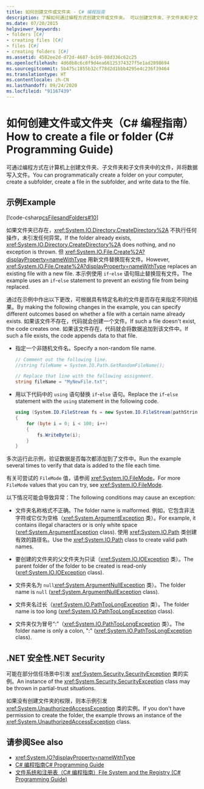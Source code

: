```yaml
---
title: 如何创建文件或文件夹 - C# 编程指南
description: 了解如何通过编程方式创建文件或文件夹。 可以创建文件夹、子文件夹和子文件夹中的文件，并将数据写入该文件。
ms.date: 07/20/2015
helpviewer_keywords:
- folders [C#]
- creating files [C#]
- files [C#]
- creating folders [C#]
ms.assetid: 4582ee2d-d72d-4687-bcb9-08d336c62c25
ms.openlocfilehash: 4d60b8c6c0f9d4ea66125374327f5e1ad2098694
ms.sourcegitcommit: 5b475c1855b32cf78d2d1bbb4295e4c236f39464
ms.translationtype: HT
ms.contentlocale: zh-CN
ms.lasthandoff: 09/24/2020
ms.locfileid: "91167439"
---
```

# <a name="how-to-create-a-file-or-folder-c-programming-guide"></a><span data-ttu-id="143b5-104">如何创建文件或文件夹（C# 编程指南）</span><span class="sxs-lookup"><span data-stu-id="143b5-104">How to create a file or folder (C# Programming Guide)</span></span>

<span data-ttu-id="143b5-105">可通过编程方式在计算机上创建文件夹、子文件夹和子文件夹中的文件，并将数据写入文件。</span><span class="sxs-lookup"><span data-stu-id="143b5-105">You can programmatically create a folder on your computer, create a subfolder, create a file in the subfolder, and write data to the file.</span></span>  
  
## <a name="example"></a><span data-ttu-id="143b5-106">示例</span><span class="sxs-lookup"><span data-stu-id="143b5-106">Example</span></span>  

 [!code-csharp[csFilesandFolders#10](~/samples/snippets/csharp/VS_Snippets_VBCSharp/csFilesAndFolders/CS/FileIteration.cs#10)]  
  
 <span data-ttu-id="143b5-107">如果文件夹已存在，<xref:System.IO.Directory.CreateDirectory%2A> 不执行任何操作，未引发任何异常。</span><span class="sxs-lookup"><span data-stu-id="143b5-107">If the folder already exists, <xref:System.IO.Directory.CreateDirectory%2A> does nothing, and no exception is thrown.</span></span> <span data-ttu-id="143b5-108">但 <xref:System.IO.File.Create%2A?displayProperty=nameWithType> 用新文件替换现有文件。</span><span class="sxs-lookup"><span data-stu-id="143b5-108">However, <xref:System.IO.File.Create%2A?displayProperty=nameWithType> replaces an existing file with a new file.</span></span> <span data-ttu-id="143b5-109">本示例使用 `if`-`else` 语句阻止替换现有文件。</span><span class="sxs-lookup"><span data-stu-id="143b5-109">The example uses an `if`-`else` statement to prevent an existing file from being replaced.</span></span>  
  
 <span data-ttu-id="143b5-110">通过在示例中作出以下更改，可根据具有特定名称的文件是否存在来指定不同的结果。</span><span class="sxs-lookup"><span data-stu-id="143b5-110">By making the following changes in the example, you can specify different outcomes based on whether a file with a certain name already exists.</span></span> <span data-ttu-id="143b5-111">如果该文件不存在，代码就会创建一个文件。</span><span class="sxs-lookup"><span data-stu-id="143b5-111">If such a file doesn't exist, the code creates one.</span></span> <span data-ttu-id="143b5-112">如果该文件存在，代码就会将数据追加到该文件中。</span><span class="sxs-lookup"><span data-stu-id="143b5-112">If such a file exists, the code appends data to that file.</span></span>  
  
- <span data-ttu-id="143b5-113">指定一个非随机文件名。</span><span class="sxs-lookup"><span data-stu-id="143b5-113">Specify a non-random file name.</span></span>  
  
    ```csharp  
    // Comment out the following line.  
    //string fileName = System.IO.Path.GetRandomFileName();  
  
    // Replace that line with the following assignment.  
    string fileName = "MyNewFile.txt";  
    ```  
  
- <span data-ttu-id="143b5-114">用以下代码中的 `using` 语句替换 `if`-`else` 语句。</span><span class="sxs-lookup"><span data-stu-id="143b5-114">Replace the `if`-`else` statement with the `using` statement in the following code.</span></span>  
  
    ```csharp  
    using (System.IO.FileStream fs = new System.IO.FileStream(pathString, FileMode.Append))
    {  
        for (byte i = 0; i < 100; i++)  
        {  
            fs.WriteByte(i);  
        }  
    }  
    ```  
  
 <span data-ttu-id="143b5-115">多次运行此示例，验证数据是否每次都添加到了文件中。</span><span class="sxs-lookup"><span data-stu-id="143b5-115">Run the example several times to verify that data is added to the file each time.</span></span>  
  
 <span data-ttu-id="143b5-116">有关可尝试的 `FileMode` 值，请参阅 <xref:System.IO.FileMode>。</span><span class="sxs-lookup"><span data-stu-id="143b5-116">For more `FileMode` values that you can try, see <xref:System.IO.FileMode>.</span></span>  
  
 <span data-ttu-id="143b5-117">以下情况可能会导致异常：</span><span class="sxs-lookup"><span data-stu-id="143b5-117">The following conditions may cause an exception:</span></span>  
  
- <span data-ttu-id="143b5-118">文件夹名称格式不正确。</span><span class="sxs-lookup"><span data-stu-id="143b5-118">The folder name is malformed.</span></span> <span data-ttu-id="143b5-119">例如，它包含非法字符或它仅为空格（<xref:System.ArgumentException> 类）。</span><span class="sxs-lookup"><span data-stu-id="143b5-119">For example, it contains illegal characters or is only white space (<xref:System.ArgumentException> class).</span></span> <span data-ttu-id="143b5-120">使用 <xref:System.IO.Path> 类创建有效的路径名。</span><span class="sxs-lookup"><span data-stu-id="143b5-120">Use the <xref:System.IO.Path> class to create valid path names.</span></span>  
  
- <span data-ttu-id="143b5-121">要创建的文件夹的父文件夹为只读（<xref:System.IO.IOException> 类）。</span><span class="sxs-lookup"><span data-stu-id="143b5-121">The parent folder of the folder to be created is read-only (<xref:System.IO.IOException> class).</span></span>  
  
- <span data-ttu-id="143b5-122">文件夹名为 `null`<xref:System.ArgumentNullException> 类）。</span><span class="sxs-lookup"><span data-stu-id="143b5-122">The folder name is `null` (<xref:System.ArgumentNullException> class).</span></span>  
  
- <span data-ttu-id="143b5-123">文件夹名过长（<xref:System.IO.PathTooLongException> 类）。</span><span class="sxs-lookup"><span data-stu-id="143b5-123">The folder name is too long (<xref:System.IO.PathTooLongException> class).</span></span>  
  
- <span data-ttu-id="143b5-124">文件夹仅为冒号“:”（<xref:System.IO.PathTooLongException> 类）。</span><span class="sxs-lookup"><span data-stu-id="143b5-124">The folder name is only a colon, ":" (<xref:System.IO.PathTooLongException> class).</span></span>  
  
## <a name="net-security"></a><span data-ttu-id="143b5-125">.NET 安全性</span><span class="sxs-lookup"><span data-stu-id="143b5-125">.NET Security</span></span>  

 <span data-ttu-id="143b5-126">可能在部分信任场景中引发 <xref:System.Security.SecurityException> 类的实例。</span><span class="sxs-lookup"><span data-stu-id="143b5-126">An instance of the <xref:System.Security.SecurityException> class may be thrown in partial-trust situations.</span></span>  
  
 <span data-ttu-id="143b5-127">如果没有创建文件夹的权限，则本示例引发 <xref:System.UnauthorizedAccessException> 类的实例。</span><span class="sxs-lookup"><span data-stu-id="143b5-127">If you don't have permission to create the folder, the example throws an instance of the <xref:System.UnauthorizedAccessException> class.</span></span>  
  
## <a name="see-also"></a><span data-ttu-id="143b5-128">请参阅</span><span class="sxs-lookup"><span data-stu-id="143b5-128">See also</span></span>

- <xref:System.IO?displayProperty=nameWithType>
- [<span data-ttu-id="143b5-129">C# 编程指南</span><span class="sxs-lookup"><span data-stu-id="143b5-129">C# Programming Guide</span></span>](../index.md)
- [<span data-ttu-id="143b5-130">文件系统和注册表（C# 编程指南）</span><span class="sxs-lookup"><span data-stu-id="143b5-130">File System and the Registry (C# Programming Guide)</span></span>](./index.md)
